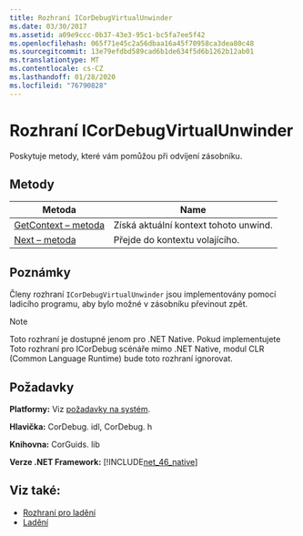 ```yaml
---
title: Rozhraní ICorDebugVirtualUnwinder
ms.date: 03/30/2017
ms.assetid: a09e9ccc-0b37-43e3-95c1-bc5fa7ee5f42
ms.openlocfilehash: 065f71e45c2a56dbaa16a45f70958ca3dea80c48
ms.sourcegitcommit: 13e79efdbd589cad6b1de634f5d6b1262b12ab01
ms.translationtype: MT
ms.contentlocale: cs-CZ
ms.lasthandoff: 01/28/2020
ms.locfileid: "76790828"
---
```

# <a name="icordebugvirtualunwinder-interface"></a>Rozhraní ICorDebugVirtualUnwinder
Poskytuje metody, které vám pomůžou při odvíjení zásobníku.  
  
## <a name="methods"></a>Metody  
  
|Metoda|Name|  
|------------|----------|  
|[GetContext – metoda](icordebugvirtualunwinder-getcontext-method.md)|Získá aktuální kontext tohoto unwind.|  
|[Next – metoda](icordebugvirtualunwinder-next-method.md)|Přejde do kontextu volajícího.|  
  
## <a name="remarks"></a>Poznámky  
 Členy rozhraní `ICorDebugVirtualUnwinder` jsou implementovány pomocí ladicího programu, aby bylo možné v zásobníku převinout zpět.  
  
> [!NOTE]
> Toto rozhraní je dostupné jenom pro .NET Native. Pokud implementujete Toto rozhraní pro ICorDebug scénáře mimo .NET Native, modul CLR (Common Language Runtime) bude toto rozhraní ignorovat.  
  
## <a name="requirements"></a>Požadavky  
 **Platformy:** Viz [požadavky na systém](../../../../docs/framework/get-started/system-requirements.md).  
  
 **Hlavička:** CorDebug. idl, CorDebug. h  
  
 **Knihovna:** CorGuids. lib  
  
 **Verze .NET Framework:** [!INCLUDE[net_46_native](../../../../includes/net-46-native-md.md)]  
  
## <a name="see-also"></a>Viz také:

- [Rozhraní pro ladění](debugging-interfaces.md)
- [Ladění](index.md)
